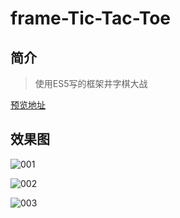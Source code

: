 # frame-Tic-Tac-Toe

## 简介
> 使用ES5写的框架井字棋大战

[预览地址](http://ldqblog.me/frame-Tic-Tac-Toe/)


## 效果图

![001](http://ldqblog.me/frame-Tic-Tac-Toe/result/001.jpg)  


![002](http://ldqblog.me/frame-Tic-Tac-Toe/result/002.jpg)


![003](http://ldqblog.me/frame-Tic-Tac-Toe/result/003.jpg)



